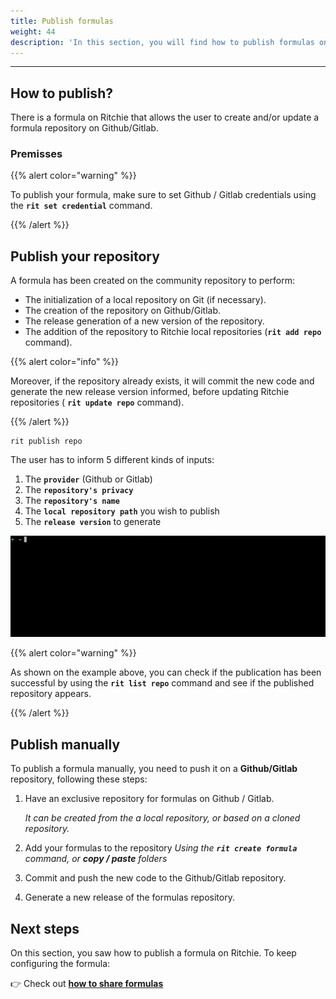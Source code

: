 ```yaml
---
title: Publish formulas
weight: 44
description: 'In this section, you will find how to publish formulas on Ritchie.'
---
```


---

## How to publish?

There is a formula on Ritchie that allows the user to create and/or update a formula repository on Github/Gitlab.

### Premisses

{{% alert color="warning" %}}

To publish your formula, make sure to set Github / Gitlab credentials using the **`rit set credential`** command.

{{% /alert %}}

## Publish your repository

A formula has been created on the community repository to perform:

* The initialization of a local repository on Git \(if necessary\).
* The creation of the repository on Github/Gitlab.
* The release generation of a new version of the repository.
* The addition of the repository to Ritchie local repositories \(**`rit add repo`** command\). 

{{% alert color="info" %}}

Moreover, if the repository already exists, it will commit the new code and generate the new release version informed, before updating Ritchie repositories \( **`rit update repo`** command\).

{{% /alert %}}

```text
rit publish repo
```

The user has to inform 5 different kinds of inputs:

1. The **`provider`** \(Github or Gitlab\)
2. The **`repository's privacy`**
3. The **`repository's name`**
4. The **`local repository path`** you wish to publish
5. The **`release version`** to generate

![rit publish repo command](/docs/rit-publish-repo.gif)

{{% alert color="warning" %}}

As shown on the example above, you can check if the publication has been successful by using the **`rit list repo`** command and see if the published repository appears.

{{% /alert %}}

## Publish manually

To publish a formula manually, you need to push it on a **Github/Gitlab** repository, following these steps:

1. Have an exclusive repository for formulas on Github / Gitlab.

   _It can be created from the a local repository, or based on a cloned repository._  

2. Add your formulas to the repository  _Using the **`rit create formula`** command, or **copy / paste** folders_ 
3. Commit and push the new code to the Github/Gitlab repository. 
4. Generate a new release of the formulas repository.

## Next steps 

On this section, you saw how to publish a formula on Ritchie. To keep configuring the formula: 

👉 Check out [**how to share formulas**](/docs-ritchie/tutorials/formulas/how-to-share-formulas/)
